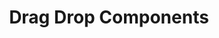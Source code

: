 ---
title: Drag Drop Components
description: >
  Designer mode is for those who want to create their own MeshMap, using the palette of components provided by Meshery.
weight: 4
categories: [Designer]
tags: [designs,quicktip,tutorial,dragdrop]
---
